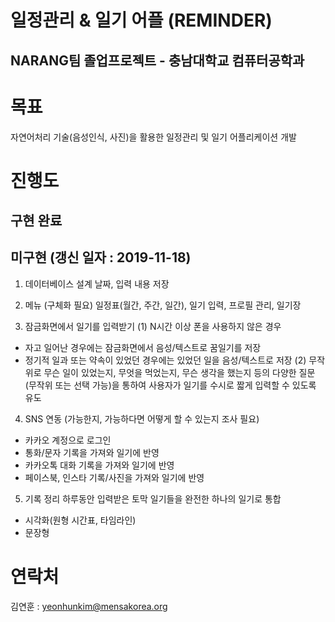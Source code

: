 일정관리 & 일기 어플 (REMINDER) 
==========================================================
NARANG팀 졸업프로젝트 - 충남대학교 컴퓨터공학과
----------------------------------------------------------

# 목표
자연어처리 기술(음성인식, 사진)을 활용한 일정관리 및 일기 어플리케이션 개발

# 진행도
## 구현 완료

## 미구현    (갱신 일자 : 2019-11-18)
1. 데이터베이스 설계
날짜, 입력 내용 저장


2. 메뉴 (구체화 필요)
일정표(월간, 주간, 일간), 일기 입력, 프로필 관리, 일기장


3. 잠금화면에서 일기를 입력받기
(1) N시간 이상 폰을 사용하지 않은 경우
- 자고 일어난 경우에는 잠금화면에서 음성/텍스트로 꿈일기를 저장
- 정기적 일과 또는 약속이 있었던 경우에는 있었던 일을 음성/텍스트로 저장
(2) 무작위로
무슨 일이 있었는지, 무엇을 먹었는지, 무슨 생각을 했는지 등의 다양한 질문(무작위 또는 선택 가능)을 통하여
사용자가 일기를 수시로 짧게 입력할 수 있도록 유도


4. SNS 연동 (가능한지, 가능하다면 어떻게 할 수 있는지 조사 필요)
- 카카오 계정으로 로그인
- 통화/문자 기록을 가져와 일기에 반영
- 카카오톡 대화 기록을 가져와 일기에 반영
- 페이스북, 인스타 기록/사진을 가져와 일기에 반영


5. 기록 정리
하루동안 입력받은 토막 일기들을 완전한 하나의 일기로 통합 
- 시각화(원형 시간표, 타임라인)
- 문장형


# 연락처
김연훈 : yeonhunkim@mensakorea.org
